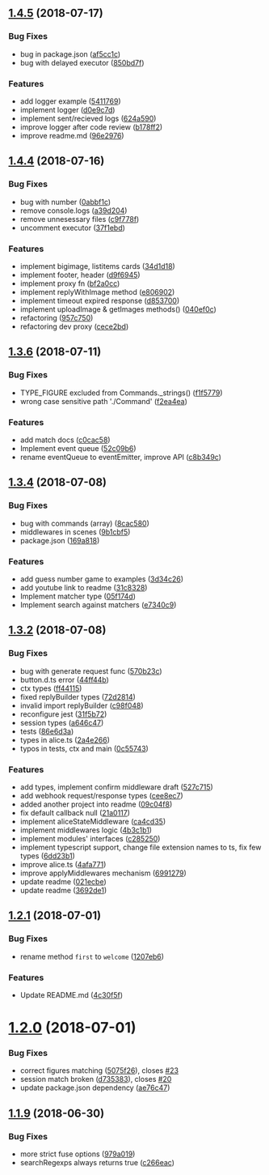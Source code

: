 <a name="1.4.5"></a>
## [1.4.5](https://github.com/fletcherist/yandex-dialogs-sdk/compare/v1.4.4...v1.4.5) (2018-07-17)


### Bug Fixes

* bug in package.json ([af5cc1c](https://github.com/fletcherist/yandex-dialogs-sdk/commit/af5cc1c))
* bug with delayed executor ([850bd7f](https://github.com/fletcherist/yandex-dialogs-sdk/commit/850bd7f))


### Features

* add logger example ([5411769](https://github.com/fletcherist/yandex-dialogs-sdk/commit/5411769))
* implement logger ([d0e9c7d](https://github.com/fletcherist/yandex-dialogs-sdk/commit/d0e9c7d))
* implement sent/recieved logs ([624a590](https://github.com/fletcherist/yandex-dialogs-sdk/commit/624a590))
* improve logger after code review ([b178ff2](https://github.com/fletcherist/yandex-dialogs-sdk/commit/b178ff2))
* improve readme.md ([96e2976](https://github.com/fletcherist/yandex-dialogs-sdk/commit/96e2976))



<a name="1.4.4"></a>
## [1.4.4](https://github.com/fletcherist/yandex-dialogs-sdk/compare/1.4.4...v1.4.4) (2018-07-16)


### Bug Fixes

* bug with number ([0abbf1c](https://github.com/fletcherist/yandex-dialogs-sdk/commit/0abbf1c))
* remove console.logs ([a39d204](https://github.com/fletcherist/yandex-dialogs-sdk/commit/a39d204))
* remove unnesessary files ([c9f778f](https://github.com/fletcherist/yandex-dialogs-sdk/commit/c9f778f))
* uncomment executor ([37f1ebd](https://github.com/fletcherist/yandex-dialogs-sdk/commit/37f1ebd))


### Features

* implement bigimage, listitems cards ([34d1d18](https://github.com/fletcherist/yandex-dialogs-sdk/commit/34d1d18))
* implement footer, header ([d9f6945](https://github.com/fletcherist/yandex-dialogs-sdk/commit/d9f6945))
* implement proxy fn ([bf2a0cc](https://github.com/fletcherist/yandex-dialogs-sdk/commit/bf2a0cc))
* implement replyWithImage method ([e806902](https://github.com/fletcherist/yandex-dialogs-sdk/commit/e806902))
* implement timeout expired response ([d853700](https://github.com/fletcherist/yandex-dialogs-sdk/commit/d853700))
* implement uploadImage & getImages methods() ([040ef0c](https://github.com/fletcherist/yandex-dialogs-sdk/commit/040ef0c))
* refactoring ([957c750](https://github.com/fletcherist/yandex-dialogs-sdk/commit/957c750))
* refactoring dev proxy ([cece2bd](https://github.com/fletcherist/yandex-dialogs-sdk/commit/cece2bd))



<a name="1.3.6"></a>
## [1.3.6](https://github.com/fletcherist/yandex-dialogs-sdk/compare/v1.3.5...v1.3.6) (2018-07-11)


### Bug Fixes

* TYPE_FIGURE excluded from Commands._strings() ([f1f5779](https://github.com/fletcherist/yandex-dialogs-sdk/commit/f1f5779))
* wrong case sensitive path './Command' ([f2ea4ea](https://github.com/fletcherist/yandex-dialogs-sdk/commit/f2ea4ea))


### Features

* add match docs ([c0cac58](https://github.com/fletcherist/yandex-dialogs-sdk/commit/c0cac58))
* Implement event queue ([52c09b6](https://github.com/fletcherist/yandex-dialogs-sdk/commit/52c09b6))
* rename eventQueue to eventEmitter, improve API ([c8b349c](https://github.com/fletcherist/yandex-dialogs-sdk/commit/c8b349c))



<a name="1.3.4"></a>
## [1.3.4](https://github.com/fletcherist/yandex-dialogs-sdk/compare/v1.3.2...v1.3.4) (2018-07-08)


### Bug Fixes

* bug with commands (array) ([8cac580](https://github.com/fletcherist/yandex-dialogs-sdk/commit/8cac580))
* middlewares in scenes ([9b1cbf5](https://github.com/fletcherist/yandex-dialogs-sdk/commit/9b1cbf5))
* package.json ([169a818](https://github.com/fletcherist/yandex-dialogs-sdk/commit/169a818))


### Features

* add guess number game to examples ([3d34c26](https://github.com/fletcherist/yandex-dialogs-sdk/commit/3d34c26))
* add youtube link to readme ([31c8328](https://github.com/fletcherist/yandex-dialogs-sdk/commit/31c8328))
* Implement matcher type ([05f174d](https://github.com/fletcherist/yandex-dialogs-sdk/commit/05f174d))
* Implement search against matchers ([e7340c9](https://github.com/fletcherist/yandex-dialogs-sdk/commit/e7340c9))



<a name="1.3.2"></a>
## [1.3.2](https://github.com/fletcherist/yandex-dialogs-sdk/compare/v1.2.1...v1.3.2) (2018-07-08)


### Bug Fixes

* bug with generate request func ([570b23c](https://github.com/fletcherist/yandex-dialogs-sdk/commit/570b23c))
* button.d.ts error ([44ff44b](https://github.com/fletcherist/yandex-dialogs-sdk/commit/44ff44b))
* ctx types ([ff44115](https://github.com/fletcherist/yandex-dialogs-sdk/commit/ff44115))
* fixed replyBuilder types ([72d2814](https://github.com/fletcherist/yandex-dialogs-sdk/commit/72d2814))
* invalid import replyBuilder ([c98f048](https://github.com/fletcherist/yandex-dialogs-sdk/commit/c98f048))
* reconfigure jest ([31f5b72](https://github.com/fletcherist/yandex-dialogs-sdk/commit/31f5b72))
* session types ([a646c47](https://github.com/fletcherist/yandex-dialogs-sdk/commit/a646c47))
* tests ([86e6d3a](https://github.com/fletcherist/yandex-dialogs-sdk/commit/86e6d3a))
* types in alice.ts ([2a4e266](https://github.com/fletcherist/yandex-dialogs-sdk/commit/2a4e266))
* typos in tests, ctx and main ([0c55743](https://github.com/fletcherist/yandex-dialogs-sdk/commit/0c55743))


### Features

* add types, implement confirm middleware draft ([527c715](https://github.com/fletcherist/yandex-dialogs-sdk/commit/527c715))
* add webhook request/response types ([cee8ec7](https://github.com/fletcherist/yandex-dialogs-sdk/commit/cee8ec7))
* added another project into readme ([09c04f8](https://github.com/fletcherist/yandex-dialogs-sdk/commit/09c04f8))
* fix default callback null ([21a0117](https://github.com/fletcherist/yandex-dialogs-sdk/commit/21a0117))
* implement aliceStateMiddleware ([ca4cd35](https://github.com/fletcherist/yandex-dialogs-sdk/commit/ca4cd35))
* implement middlewares logic ([4b3c1b1](https://github.com/fletcherist/yandex-dialogs-sdk/commit/4b3c1b1))
* implement modules' interfaces ([c285250](https://github.com/fletcherist/yandex-dialogs-sdk/commit/c285250))
* implement typescript support, change file extension names to ts, fix few types ([6dd23b1](https://github.com/fletcherist/yandex-dialogs-sdk/commit/6dd23b1))
* improve alice.ts ([4afa771](https://github.com/fletcherist/yandex-dialogs-sdk/commit/4afa771))
* improve applyMiddlewares mechanism ([6991279](https://github.com/fletcherist/yandex-dialogs-sdk/commit/6991279))
* update readme ([021ecbe](https://github.com/fletcherist/yandex-dialogs-sdk/commit/021ecbe))
* update readme ([3692de1](https://github.com/fletcherist/yandex-dialogs-sdk/commit/3692de1))



<a name="1.2.1"></a>
## [1.2.1](https://github.com/fletcherist/yandex-dialogs-sdk/compare/v1.2.0...v1.2.1) (2018-07-01)


### Bug Fixes

* rename method `first` to `welcome` ([1207eb6](https://github.com/fletcherist/yandex-dialogs-sdk/commit/1207eb6))


### Features

* Update README.md ([4c30f5f](https://github.com/fletcherist/yandex-dialogs-sdk/commit/4c30f5f))



<a name="1.2.0"></a>
# [1.2.0](https://github.com/fletcherist/yandex-dialogs-sdk/compare/v1.1.9...v1.2.0) (2018-07-01)


### Bug Fixes

* correct figures matching ([5075f26](https://github.com/fletcherist/yandex-dialogs-sdk/commit/5075f26)), closes [#23](https://github.com/fletcherist/yandex-dialogs-sdk/issues/23)
* session match broken ([d735383](https://github.com/fletcherist/yandex-dialogs-sdk/commit/d735383)), closes [#20](https://github.com/fletcherist/yandex-dialogs-sdk/issues/20)
* update package.json dependency ([ae76c47](https://github.com/fletcherist/yandex-dialogs-sdk/commit/ae76c47))



<a name="1.1.9"></a>
## [1.1.9](https://github.com/fletcherist/yandex-dialogs-sdk/compare/c266eac...v1.1.9) (2018-06-30)


### Bug Fixes

* more strict fuse options ([979a019](https://github.com/fletcherist/yandex-dialogs-sdk/commit/979a019))
* searchRegexps always returns true ([c266eac](https://github.com/fletcherist/yandex-dialogs-sdk/commit/c266eac))



